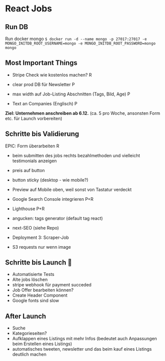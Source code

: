 # React Jobs

## Run DB

Run docker mongo
`$ docker run -d --name mongo -p 27017:27017 -e MONGO_INITDB_ROOT_USERNAME=mongo -e MONGO_INITDB_ROOT_PASSWORD=mongo mongo`

## Most Important Things

- Stripe Check wie kostenlos machen? R

- clear prod DB für Newsletter P
- max width auf Job-Listing Abschnitten (Tags, Bild, Age) P
- Text an Companies (Englisch) P

**Ziel: Unternehmen anschreiben ab 6.12.** (ca. 5 pro Woche, ansonsten Form etc. für Launch vorbereiten)

## Schritte bis Validierung

EPIC: Form überarbeiten R

- beim submitten des jobs rechts bezahlmethoden und vielleicht testimonials anzeigen
- preis auf button
- button sticky (desktop - wie mobile?)
- Preview auf Mobile oben, weil sonst von Tastatur verdeckt

- Google Search Console integrieren P+R
- Lighthouse P+R

- angucken: tags generator (default tag react)
- next-SEO (siehe Repo)
- Deployment 3: Scraper-Job
- S3 requests nur wenn image

## Schritte bis Launch 🚀

- Automatisierte Tests
- Alte jobs löschen
- stripe webhook für payment succeded
- Job Offer bearbeiten können?
- Create Header Component
- Google fonts sind slow

## After Launch
- Suche
- Kategorieseiten?
- Aufklappen eines Listings mit mehr Infos (bedeutet auch Anpassungen beim Erstellen eines Listings)
- automatisches tweeten, newsletter und das beim kauf eines Listings deutlich machen
